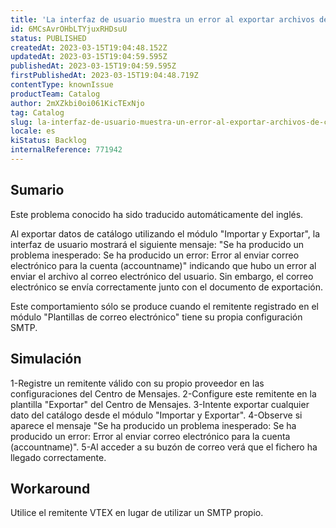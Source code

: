 ```yaml
---
title: 'La interfaz de usuario muestra un error al exportar archivos de catálogo si el remitente de la plantilla de correo electrónico tiene su propio SMTP.'
id: 6MCsAvrOHbLTYjuxRHDsuU
status: PUBLISHED
createdAt: 2023-03-15T19:04:48.152Z
updatedAt: 2023-03-15T19:04:59.595Z
publishedAt: 2023-03-15T19:04:59.595Z
firstPublishedAt: 2023-03-15T19:04:48.719Z
contentType: knownIssue
productTeam: Catalog
author: 2mXZkbi0oi061KicTExNjo
tag: Catalog
slug: la-interfaz-de-usuario-muestra-un-error-al-exportar-archivos-de-catalogo-si-el-remitente-de-la-plantilla-de-correo-electronico-tiene-su-propio-smtp
locale: es
kiStatus: Backlog
internalReference: 771942
---
```


## Sumario

<div class="alert alert-info">
  <p>Este problema conocido ha sido traducido automáticamente del inglés.</p>
</div>



Al exportar datos de catálogo utilizando el módulo "Importar y Exportar", la interfaz de usuario mostrará el siguiente mensaje: "Se ha producido un problema inesperado: Se ha producido un error: Error al enviar correo electrónico para la cuenta (accountname)" indicando que hubo un error al enviar el archivo al correo electrónico del usuario. Sin embargo, el correo electrónico se envía correctamente junto con el documento de exportación.

Este comportamiento sólo se produce cuando el remitente registrado en el módulo "Plantillas de correo electrónico" tiene su propia configuración SMTP.


##

## Simulación



1-Registre un remitente válido con su propio proveedor en las configuraciones del Centro de Mensajes.
2-Configure este remitente en la plantilla "Exportar" del Centro de Mensajes.
3-Intente exportar cualquier dato del catálogo desde el módulo "Importar y Exportar".
4-Observe si aparece el mensaje "Se ha producido un problema inesperado: Se ha producido un error: Error al enviar correo electrónico para la cuenta (accountname)".
5-Al acceder a su buzón de correo verá que el fichero ha llegado correctamente.



## Workaround



Utilice el remitente VTEX en lugar de utilizar un SMTP propio.






